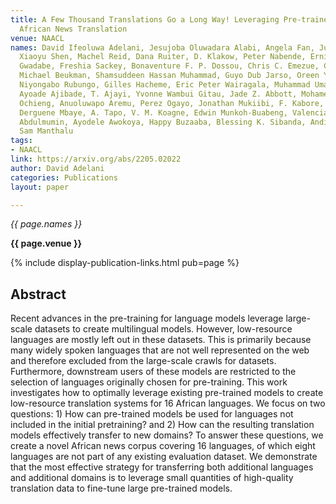 ```yaml
---
title: A Few Thousand Translations Go a Long Way! Leveraging Pre-trained Models for
  African News Translation
venue: NAACL
names: David Ifeoluwa Adelani, Jesujoba Oluwadara Alabi, Angela Fan, Julia Kreutzer,
  Xiaoyu Shen, Machel Reid, Dana Ruiter, D. Klakow, Peter Nabende, Ernie Chang, T.
  Gwadabe, Freshia Sackey, Bonaventure F. P. Dossou, Chris C. Emezue, Colin Leong,
  Michael Beukman, Shamsuddeen Hassan Muhammad, Guyo Dub Jarso, Oreen Yousuf, Andre
  Niyongabo Rubungo, Gilles Hacheme, Eric Peter Wairagala, Muhammad Umair Nasir, Benjamin
  Ayoade Ajibade, T. Ajayi, Yvonne Wambui Gitau, Jade Z. Abbott, Mohamed Ahmed, Millicent
  Ochieng, Anuoluwapo Aremu, Perez Ogayo, Jonathan Mukiibi, F. Kabore, Godson Kalipe,
  Derguene Mbaye, A. Tapo, V. M. Koagne, Edwin Munkoh-Buabeng, Valencia Wagner, Idris
  Abdulmumin, Ayodele Awokoya, Happy Buzaaba, Blessing K. Sibanda, Andiswa Bukula,
  Sam Manthalu
tags:
- NAACL
link: https://arxiv.org/abs/2205.02022
author: David Adelani
categories: Publications
layout: paper

---
```


*{{ page.names }}*

**{{ page.venue }}**

{% include display-publication-links.html pub=page %}

## Abstract

Recent advances in the pre-training for language models leverage large-scale datasets to create multilingual models. However, low-resource languages are mostly left out in these datasets. This is primarily because many widely spoken languages that are not well represented on the web and therefore excluded from the large-scale crawls for datasets. Furthermore, downstream users of these models are restricted to the selection of languages originally chosen for pre-training. This work investigates how to optimally leverage existing pre-trained models to create low-resource translation systems for 16 African languages. We focus on two questions: 1) How can pre-trained models be used for languages not included in the initial pretraining? and 2) How can the resulting translation models effectively transfer to new domains? To answer these questions, we create a novel African news corpus covering 16 languages, of which eight languages are not part of any existing evaluation dataset. We demonstrate that the most effective strategy for transferring both additional languages and additional domains is to leverage small quantities of high-quality translation data to fine-tune large pre-trained models.